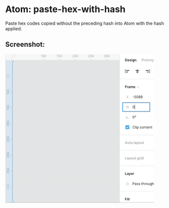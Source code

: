 # Atom: paste-hex-with-hash   

Paste hex codes copied without the preceding hash into Atom with the hash applied.

## Screenshot:   

![A screenshot of atom--paste-hex-with-hash in action](https://raw.githubusercontent.com/weareindi/atom--paste-hex-with-hash/master/atom--paste-hex-with-hash.gif)
